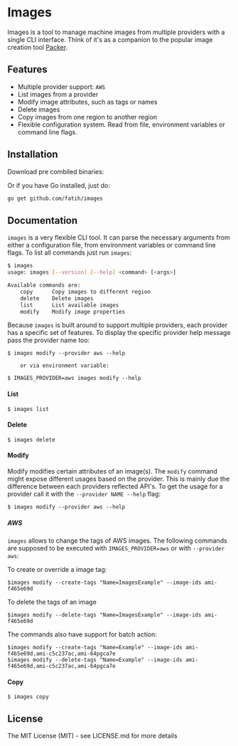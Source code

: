 # Images

Images is a tool to manage machine images from multiple providers with a single
CLI interface. Think of it's as a companion to the popular image creation tool
[Packer](https://packer.io/).

## Features

- Multiple provider support: `AWS`
- List images from a provider
- Modify image attributes, such as tags or names
- Delete images
- Copy images from one region to another region
- Flexible configuration system. Read from file, environment variables or command line flags.

## Installation

Download pre combiled binaries:


Or if you have Go installed, just do:

```bash
go get github.com/fatih/images
```

## Documentation

`images` is a very flexible CLI tool. It can parse the necessary arguments from
either a configuration file, from environment variables or command line flags.
To list all commands just run `images`:

```bash
$ images
usage: images [--version] [--help] <command> [<args>]

Available commands are:
    copy      Copy images to different region
    delete    Delete images
    list      List available images
    modify    Modify image properties
```

Because `images` is built around to support multiple providers, each provider
has a specific set of features. To display the specific provider help message
pass the provider name too:

```
$ images modify --provider aws --help

	or via environment variable:

$ IMAGES_PROVIDER=aws images modify --help
```

#### List

```
$ images list
```

#### Delete
```
$ images delete
```

#### Modify

Modify modifies certain attributes of an image(s). The `modify` command might
expose different usages based on the provider. This is mainly due the
difference between each providers reflected API's. To get the usage for a
provider call it with the `--provider NAME --help` flag:

```
$ images modify --provider aws --help
```

##### AWS

`images` allows to change the tags of AWS images. The following commands are
supposed to be executed with `IMAGES_PROVIDER=aws` or with `--provider aws`:

To create or override a image tag:

```
$images modify --create-tags "Name=ImagesExample" --image-ids ami-f465e69d
```

To delete the tags of an image

```
$images modify --delete-tags "Name=ImagesExample" --image-ids ami-f465e69d
```

The commands also have support for batch action:

```
$images modify --create-tags "Name=Example" --image-ids ami-f465e69d,ami-c5c237ac,ami-64pgca7e
$images modify --delete-tags "Name=Example" --image-ids ami-f465e69d,ami-c5c237ac,ami-64pgca7e
```

#### Copy
```
$ images copy
```

## License

The MIT License (MIT) - see LICENSE.md for more details

